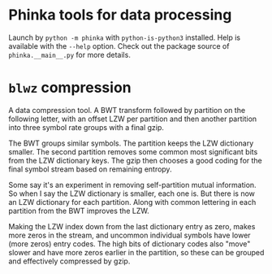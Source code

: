 # Phinka tools for data processing

Launch by `python -m phinka` with `python-is-python3` installed. Help is available with the `--help` option. Check out the package source of `phinka.__main__.py` for more details.

# `blwz` compression

A data compression tool. A BWT transform followed by partition on the following letter, with an offset LZW per partition and then another partition into three symbol rate groups with a final gzip.

The BWT groups similar symbols. The partition keeps the LZW dictionary smaller. The second partition removes some common most significant bits from the LZW dictionary keys. The gzip then chooses a good coding for the final symbol stream based on remaining entropy.

Some say it's an experiment in removing self-partition mutual information. So when I say the LZW dictionary is smaller, each one is. But there is now an LZW dictionary for each partition. Along with common lettering in each partition from the BWT improves the LZW.

Making the LZW index down from the last dictionary entry as zero, makes more zeros in the stream, and uncommon individual symbols have lower (more zeros) entry codes. The high bits of dictionary codes also "move" slower and have more zeros earlier in the partition, so these can be grouped and effectively compressed by gzip.